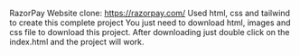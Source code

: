RazorPay Website clone: https://razorpay.com/
Used html, css and tailwind to create this complete project
You just need to download html, images and css file to download this project.
After downloading just double click on the index.html and the project will work.
